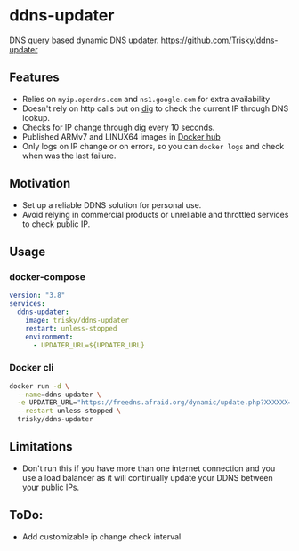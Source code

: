 # ddns-updater
DNS query based dynamic DNS updater. 
https://github.com/Trisky/ddns-updater

## Features

- Relies on `myip.opendns.com` and `ns1.google.com` for extra availability
- Doesn't rely on http calls but on [dig](https://linux.die.net/man/1/dig) to check the current IP through DNS lookup.
- Checks for IP change through dig every 10 seconds. 
- Published ARMv7 and LINUX64 images in [Docker hub](https://hub.docker.com/)
- Only logs on IP change or on errors, so you can `docker logs` and check when was the last failure.

## Motivation
 - Set up a reliable DDNS solution for personal use.
 - Avoid relying in commercial products or unreliable and throttled services to check public IP.


## Usage

### docker-compose

```yaml
version: "3.8"
services:
  ddns-updater:
    image: trisky/ddns-updater
    restart: unless-stopped
    environment:
      - UPDATER_URL=${UPDATER_URL}
```

### Docker cli

```bash
docker run -d \
  --name=ddns-updater \
  -e UPDATER_URL="https://freedns.afraid.org/dynamic/update.php?XXXXXX==" \
  --restart unless-stopped \
  trisky/ddns-updater
```

## Limitations
- Don't run this if you have more than one internet connection and you use a load balancer as it will continually update your DDNS between your public IPs.


## ToDo:
- Add customizable ip change check interval

